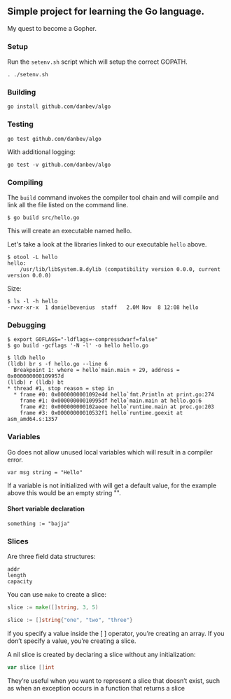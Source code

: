 ## Simple project for learning the Go language.
My quest to become a Gopher.


### Setup
Run the ```setenv.sh``` script which will setup the correct GOPATH.

    . ./setenv.sh

### Building

    go install github.com/danbev/algo

### Testing

    go test github.com/danbev/algo

With additional logging:

    go test -v github.com/danbev/algo


### Compiling
The `build` command invokes the compiler tool chain and will compile and link
all the file listed on the command line. 
```console
$ go build src/hello.go
```
This will create an executable named hello.

Let's take a look at the libraries linked to our executable `hello` above.
```console
$ otool -L hello
hello:
	/usr/lib/libSystem.B.dylib (compatibility version 0.0.0, current version 0.0.0)
```
Size:
```console
$ ls -l -h hello
-rwxr-xr-x  1 danielbevenius  staff   2.0M Nov  8 12:08 hello
```


### Debugging
```console
$ export GOFLAGS="-ldflags=-compressdwarf=false"
$ go build -gcflags '-N -l' -o hello hello.go
```
```console
$ lldb hello
(lldb) br s -f hello.go --line 6
  Breakpoint 1: where = hello`main.main + 29, address = 0x000000000109957d
(lldb) r (lldb) bt
* thread #1, stop reason = step in
  * frame #0: 0x0000000001092e4d hello`fmt.Println at print.go:274
    frame #1: 0x00000000010995df hello`main.main at hello.go:6
    frame #2: 0x000000000102aeee hello`runtime.main at proc.go:203
    frame #3: 0x00000000010532f1 hello`runtime.goexit at asm_amd64.s:1357
```


### Variables
Go does not allow unused local variables which will result in a compiler
error.

```
var msg string = "Hello"
```
If a variable is not initialized with will get a default value, for the example
above this would be an empty string "".

#### Short variable declaration
```
something := "bajja"
```

### Slices
Are three field data structures:
```
addr
length
capacity
```
You can use `make` to create a slice:
```go
slice := make([]string, 3, 5)
```
```go
slice := []string{"one", "two", "three"}
```
if you specify a value inside the [ ] operator, you’re creating an array. If
you don’t specify a value, you’re creating a slice.

A nil slice is created by declaring a slice without any initialization:
```go
var slice []int
```
They’re useful when you want to represent a slice that doesn’t exist, such as
when an exception occurs in a function that returns a slice 
